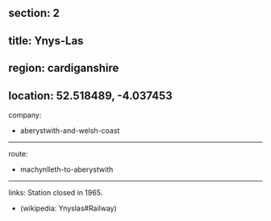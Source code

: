 section: 2
----
title: Ynys-Las
----
region: cardiganshire
----
location: 52.518489, -4.037453
----
company:
- aberystwith-and-welsh-coast
----
route:
- machynlleth-to-aberystwith
----
links:
Station closed in 1965.
- (wikipedia: Ynyslas#Railway)
